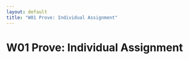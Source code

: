 ```yaml
---
layout: default
title: "W01 Prove: Individual Assignment"
---
```


# W01 Prove: Individual Assignment
